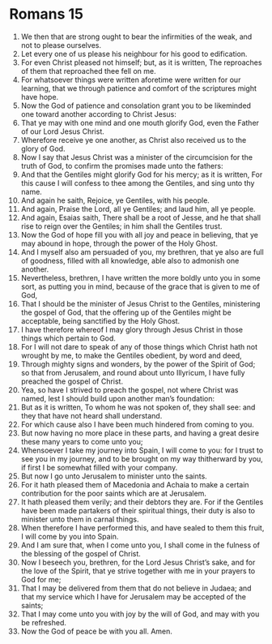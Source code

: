 ﻿# Romans 15
1. We then that are strong ought to bear the infirmities of the weak, and not to please ourselves. 
2. Let every one of us please his neighbour for his good to edification. 
3. For even Christ pleased not himself; but, as it is written, The reproaches of them that reproached thee fell on me. 
4. For whatsoever things were written aforetime were written for our learning, that we through patience and comfort of the scriptures might have hope. 
5. Now the God of patience and consolation grant you to be likeminded one toward another according to Christ Jesus: 
6. That ye may with one mind and one mouth glorify God, even the Father of our Lord Jesus Christ. 
7. Wherefore receive ye one another, as Christ also received us to the glory of God. 
8. Now I say that Jesus Christ was a minister of the circumcision for the truth of God, to confirm the promises made unto the fathers: 
9. And that the Gentiles might glorify God for his mercy; as it is written, For this cause I will confess to thee among the Gentiles, and sing unto thy name. 
10. And again he saith, Rejoice, ye Gentiles, with his people. 
11. And again, Praise the Lord, all ye Gentiles; and laud him, all ye people. 
12. And again, Esaias saith, There shall be a root of Jesse, and he that shall rise to reign over the Gentiles; in him shall the Gentiles trust. 
13. Now the God of hope fill you with all joy and peace in believing, that ye may abound in hope, through the power of the Holy Ghost. 
14. And I myself also am persuaded of you, my brethren, that ye also are full of goodness, filled with all knowledge, able also to admonish one another. 
15. Nevertheless, brethren, I have written the more boldly unto you in some sort, as putting you in mind, because of the grace that is given to me of God, 
16. That I should be the minister of Jesus Christ to the Gentiles, ministering the gospel of God, that the offering up of the Gentiles might be acceptable, being sanctified by the Holy Ghost. 
17. I have therefore whereof I may glory through Jesus Christ in those things which pertain to God. 
18. For I will not dare to speak of any of those things which Christ hath not wrought by me, to make the Gentiles obedient, by word and deed, 
19. Through mighty signs and wonders, by the power of the Spirit of God; so that from Jerusalem, and round about unto Illyricum, I have fully preached the gospel of Christ. 
20. Yea, so have I strived to preach the gospel, not where Christ was named, lest I should build upon another man’s foundation: 
21. But as it is written, To whom he was not spoken of, they shall see: and they that have not heard shall understand. 
22. For which cause also I have been much hindered from coming to you. 
23. But now having no more place in these parts, and having a great desire these many years to come unto you; 
24. Whensoever I take my journey into Spain, I will come to you: for I trust to see you in my journey, and to be brought on my way thitherward by you, if first I be somewhat filled with your company. 
25. But now I go unto Jerusalem to minister unto the saints. 
26. For it hath pleased them of Macedonia and Achaia to make a certain contribution for the poor saints which are at Jerusalem. 
27. It hath pleased them verily; and their debtors they are. For if the Gentiles have been made partakers of their spiritual things, their duty is also to minister unto them in carnal things. 
28. When therefore I have performed this, and have sealed to them this fruit, I will come by you into Spain. 
29. And I am sure that, when I come unto you, I shall come in the fulness of the blessing of the gospel of Christ. 
30. Now I beseech you, brethren, for the Lord Jesus Christ’s sake, and for the love of the Spirit, that ye strive together with me in your prayers to God for me; 
31. That I may be delivered from them that do not believe in Judaea; and that my service which I have for Jerusalem may be accepted of the saints; 
32. That I may come unto you with joy by the will of God, and may with you be refreshed. 
33. Now the God of peace be with you all. Amen. 
